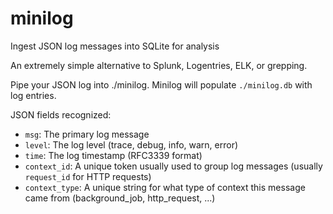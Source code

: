 # minilog
Ingest JSON log messages into SQLite for analysis

An extremely simple alternative to Splunk, Logentries, ELK, or grepping.

Pipe your JSON log into ./minilog.  Minilog will populate `./minilog.db` with log entries.

JSON fields recognized:
- `msg`: The primary log message
- `level`: The log level (trace, debug, info, warn, error)
- `time`: The log timestamp (RFC3339 format)
- `context_id`: A unique token usually used to group log messages (usually `request_id` for HTTP requests)
- `context_type`: A unique string for what type of context this message came from (background_job, http_request, ...)
